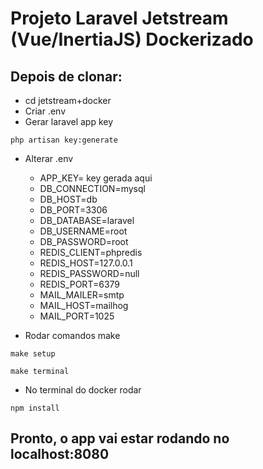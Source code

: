 # Projeto Laravel Jetstream (Vue/InertiaJS) Dockerizado

## Depois de clonar:

+ cd jetstream+docker
+ Criar .env
+ Gerar laravel app key

`php artisan key:generate`

+ Alterar .env
    + APP_KEY= key gerada aqui
    + DB_CONNECTION=mysql
    + DB_HOST=db
    + DB_PORT=3306
    + DB_DATABASE=laravel
    + DB_USERNAME=root
    + DB_PASSWORD=root
    + REDIS_CLIENT=phpredis
    + REDIS_HOST=127.0.0.1
    + REDIS_PASSWORD=null
    + REDIS_PORT=6379
    + MAIL_MAILER=smtp
    + MAIL_HOST=mailhog
    + MAIL_PORT=1025

+ Rodar comandos make

`make setup`

`make terminal`

+ No terminal do docker rodar

`npm install`

## Pronto, o app vai estar rodando no localhost:8080
